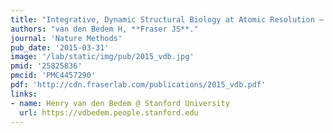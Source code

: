 ```yaml
---
title: "Integrative, Dynamic Structural Biology at Atomic Resolution — It’s About Time."
authors: "van den Bedem H, **Fraser JS**."
journal: 'Nature Methods'
pub_date: '2015-03-31'
image: '/lab/static/img/pub/2015_vdb.jpg'
pmid: '25825836'
pmcid: 'PMC4457290'
pdf: 'http://cdn.fraserlab.com/publications/2015_vdb.pdf'
links:
- name: Henry van den Bedem @ Stanford University
  url: https://vdbedem.people.stanford.edu
---
```

